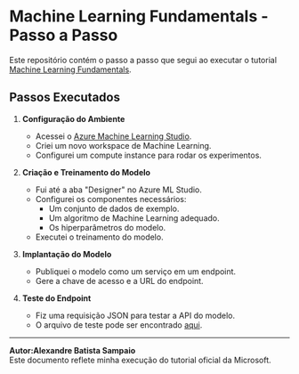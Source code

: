 # Machine Learning Fundamentals - Passo a Passo  

Este repositório contém o passo a passo que segui ao executar o tutorial [Machine Learning Fundamentals](https://microsoftlearning.github.io/mslearn-ai-fundamentals/Instructions/Labs/01-machine-learning.html).  

## Passos Executados  

1. **Configuração do Ambiente**  
   - Acessei o [Azure Machine Learning Studio](https://ml.azure.com/).  
   - Criei um novo workspace de Machine Learning.  
   - Configurei um compute instance para rodar os experimentos.  

2. **Criação e Treinamento do Modelo**  
   - Fui até a aba "Designer" no Azure ML Studio.  
   - Configurei os componentes necessários:  
     - Um conjunto de dados de exemplo.  
     - Um algoritmo de Machine Learning adequado.  
     - Os hiperparâmetros do modelo.  
   - Executei o treinamento do modelo.  

3. **Implantação do Modelo**  
   - Publiquei o modelo como um serviço em um endpoint.  
   - Gere a chave de acesso e a URL do endpoint.  

4. **Teste do Endpoint**  
   - Fiz uma requisição JSON para testar a API do modelo.  
   - O arquivo de teste pode ser encontrado [aqui](endpoint_test.json).  

---

**Autor:Alexandre Batista Sampaio**  
Este documento reflete minha execução do tutorial oficial da Microsoft.  
